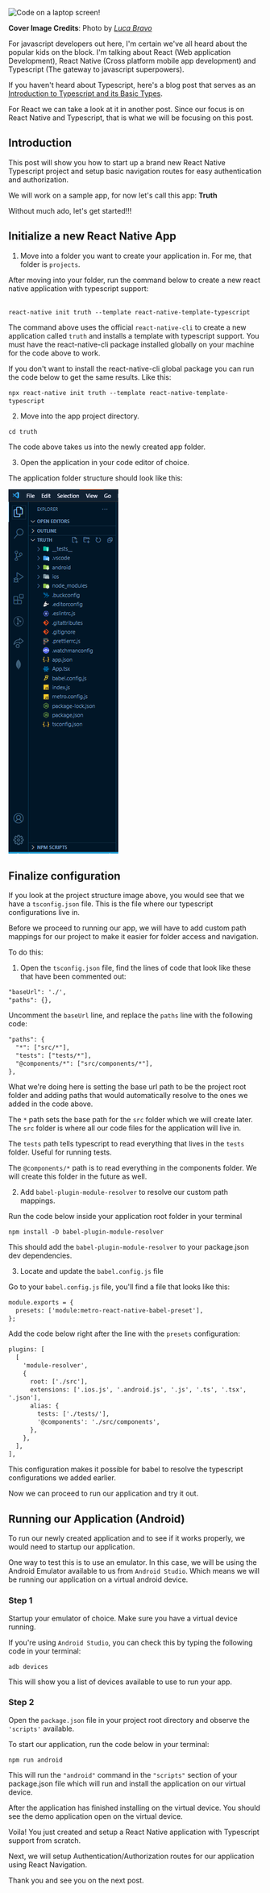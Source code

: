 ![Code on a laptop screen!](https://images.unsplash.com/photo-1488590528505-98d2b5aba04b?ixid=MXwxMjA3fDB8MHxwaG90by1wYWdlfHx8fGVufDB8fHw%3D&ixlib=rb-1.2.1&auto=format&fit=crop&w=640&q=80)

**Cover Image Credits**: Photo by *[Luca Bravo](https://unsplash.com/@lucabravo)*

For javascript developers out here, I'm certain we've all heard about the popular kids on the block. I'm talking about React (Web application Development), React Native (Cross platform mobile app development) and Typescript (The gateway to javascript superpowers).

If you haven't heard about Typescript, here's a blog post that serves as an [Introduction to Typescript and its Basic Types](../001-Typescript/intro-to-typescript.md).

For React we can take a look at it in another post. Since our focus is on React Native and Typescript, that is what we will be focusing on this post.

## Introduction
This post will show you how to start up a brand new React Native Typescript project and setup basic navigation routes for easy authentication and authorization.

We will work on a sample app, for now let's call this app: **Truth**

Without much ado, let's get started!!!

## Initialize a new React Native App
1. Move into a folder you want to create your application in. For me, that folder is `projects`.

After moving into your folder, run the command below to create a new react native application with typescript support:
```

react-native init truth --template react-native-template-typescript
```

The command above uses the official `react-native-cli` to create a new application called `truth` and installs a template with typescript support. You must have the react-native-cli package installed globally on your machine for the code above to work.

If you don't want to install the react-native-cli global package you can run the code below to get the same results. Like this:
```
npx react-native init truth --template react-native-template-typescript
```

2. Move into the app project directory.
```
cd truth
```
The code above takes us into the newly created app folder.

3. Open the application in your code editor of choice.

The application folder structure should look like this:

![something](images/rn-folder-structure.png)

## Finalize configuration
If you look at the project structure image above, you would see that we have a `tsconfig.json` file. This is the file where our typescript configurations live in.

Before we proceed to running our app, we will have to add custom path mappings for our project to make it easier for folder access and navigation.

To do this:
1. Open the `tsconfig.json` file, find the lines of code that look like these that have been commented out:
```
"baseUrl": './',
"paths": {},
```
Uncomment the `baseUrl` line, and replace the `paths` line with the following code:
```
"paths": {
  "*": ["src/*"],
  "tests": ["tests/*"],
  "@components/*": ["src/components/*"],
},
```

What we're doing here is setting the base url path to be the project root folder and adding paths that would automatically resolve to the ones we added in the code above.

The `*` path sets the base path for the `src` folder which we will create later. The `src` folder is where all our code files for the application will live in.

The `tests` path tells typescript to read everything that lives in the `tests` folder. Useful for running tests.

The `@components/*` path is to read everything in the components folder. We will create this folder in the future as well.

2. Add `babel-plugin-module-resolver` to resolve our custom path mappings.

Run the code below inside your application root folder in your terminal
```
npm install -D babel-plugin-module-resolver
```
This should add the `babel-plugin-module-resolver` to your package.json dev dependencies.

3. Locate and update the `babel.config.js` file

Go to your `babel.config.js` file, you'll find a file that looks like this:
```
module.exports = {
  presets: ['module:metro-react-native-babel-preset'],
};
```
Add the code below right after the line with the `presets` configuration:
```
plugins: [
  [
    'module-resolver',
    {
      root: ['./src'],
      extensions: ['.ios.js', '.android.js', '.js', '.ts', '.tsx', '.json'],
      alias: {
        tests: ['./tests/'],
        '@components': './src/components',
      },
    },
  ],
],
```

This configuration makes it possible for babel to resolve the typescript configurations we added earlier.

Now we can proceed to run our application and try it out.

## Running our Application (Android)
To run our newly created application and to see if it works properly, we would need to startup our application.

One way to test this is to use an emulator. In this case, we will be using the Android Emulator available to us from `Android Studio`. Which means we will be running our application on a virtual android device.

### Step 1
Startup your emulator of choice. Make sure you have a virtual device running.

If you're using `Android Studio`, you can check this by typing the following code in your terminal:
```
adb devices
```

This will show you a list of devices available to use to run your app.

### Step 2
Open the `package.json` file in your project root directory and observe the `'scripts'` available.

To start our application, run the code below in your terminal:
```
npm run android
```

This will run the `"android"` command in the `"scripts"` section of your package.json file which will run and install the application on our virtual device.

After the application has finished installing on the virtual device. You should see the demo application open on the virtual device.

Voila! You just created and setup a React Native application with Typescript support from scratch.

Next, we will setup Authentication/Authorization routes for our application using React Navigation.

Thank you and see you on the next post.

